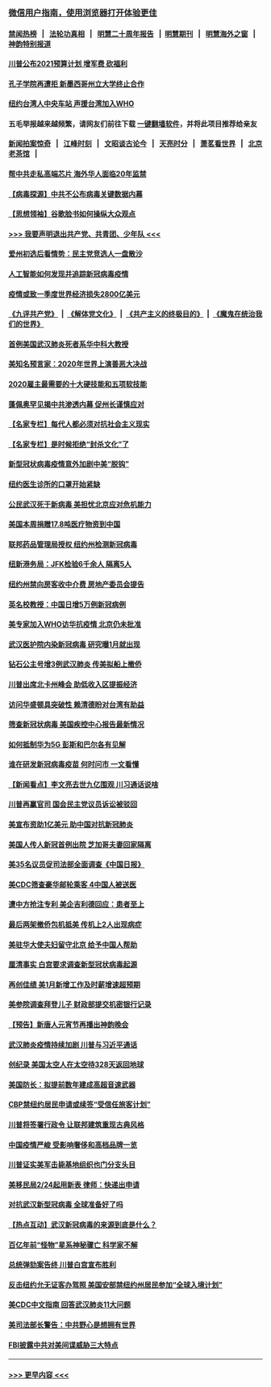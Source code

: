 ### [微信用户指南，使用浏览器打开体验更佳](https://github.com/gfw-breaker/banned-news1/blob/master/indexes/wechat-guide.md?t=0)
#### [禁闻热榜](热点新闻.md?t=0)  &nbsp;&nbsp;|&nbsp;&nbsp; [法轮功真相](https://github.com/gfw-breaker/truth/blob/master/README.md?t=0) &nbsp;&nbsp;|&nbsp;&nbsp; [明慧二十周年报告](https://github.com/gfw-breaker/mh-reports/blob/master/README.md?t=0) &nbsp;&nbsp;|&nbsp;&nbsp;[明慧期刊](https://github.com/gfw-breaker/mh-qikan) &nbsp;&nbsp;|&nbsp;&nbsp; [明慧海外之窗](https://github.com/gfw-breaker/mh-news/blob/master/README.md?t=0) &nbsp;&nbsp;|&nbsp;&nbsp; [神韵特别报道](https://github.com/gfw-breaker/mh-news/blob/master/shenyun.md?t=0)
#### [川普公布2021预算计划 增军费 砍福利](../pages/nsc412/n11859012.md?t=02110111) 
#### [孔子学院再遭拒 新墨西哥州立大学终止合作](../pages/nsc412/n11858661.md?t=02110111) 
#### [纽约台湾人中央车站  声援台湾加入WHO](../pages/nsc412/n11857757.md?t=02110111) 
#### 五毛举报越来越频繁，请网友们前往下载 [一键翻墙软件](https://github.com/gfw-breaker/ssr-accounts)，并将此项目推荐给亲友
#### [新闻拍案惊奇](https://github.com/gfw-breaker/banned-news1/blob/master/pages/link4.md) &nbsp;&nbsp;|&nbsp;&nbsp; [江峰时刻](https://github.com/gfw-breaker/banned-news1/blob/master/pages/link4.md) &nbsp;&nbsp;|&nbsp;&nbsp; [文昭谈古论今](https://github.com/gfw-breaker/banned-news1/blob/master/pages/link4.md) &nbsp;&nbsp;|&nbsp;&nbsp; [天亮时分](https://github.com/gfw-breaker/banned-news1/blob/master/pages/link4.md) &nbsp;&nbsp;|&nbsp;&nbsp; [萧茗看世界](https://github.com/gfw-breaker/banned-news1/blob/master/pages/link4.md) &nbsp;&nbsp;|&nbsp;&nbsp; [北京老茶馆](https://github.com/gfw-breaker/banned-news1/blob/master/pages/link4.md) &nbsp;&nbsp;|&nbsp;&nbsp; 
#### [帮中共走私高端芯片 海外华人面临20年监禁](../pages/nsc412/n11855016.md?t=02110111) 
#### [【病毒探源】中共不公布病毒关键数据内幕](../pages/nsc412/n11856584.md?t=02110111) 
#### [【思想领袖】谷歌脸书如何操纵大众观点](../pages/nsc412/n11680874.md?t=02110111) 
#### [>>> 我要声明退出共产党、共青团、少年队 <<<](https://github.com/begood0513/goodnews/blob/master/quit/letter.md) 
#### [爱州初选后看情势：民主党竞选人一盘散沙](../pages/nsc412/n11856557.md?t=02110111) 
#### [人工智能如何发现并追踪新冠病毒疫情](../pages/nsc412/n11856398.md?t=02110111) 
#### [疫情或致一季度世界经济损失2800亿美元](../pages/nsc412/n11855639.md?t=02110111) 
#### [《九评共产党》](https://github.com/begood0513/9ping.md/blob/master/README.md) &nbsp;|&nbsp; [《解体党文化》](../../../../jtdwh.md/blob/master/README.md)  &nbsp;|&nbsp; [《共产主义的终极目的》](../../../../gczydzjmd.md/blob/master/README.md) &nbsp;|&nbsp; [《魔鬼在统治我们的世界》](../../../../mgztzwmdsj.md/blob/master/README.md) 
#### [首例美国武汉肺炎死者系华中科大教授](../pages/nsc412/n11855500.md?t=02110111) 
#### [美知名预言家：2020年世界上演善恶大决战](../pages/nsc412/n11855418.md?t=02110111) 
#### [2020雇主最需要的十大硬技能和五项软技能](../pages/nsc412/n11850953.md?t=02110111) 
#### [蓬佩奥罕见揭中共渗透内幕 促州长谨慎应对](../pages/nsc412/n11854685.md?t=02110111) 
#### [【名家专栏】每代人都必须对抗社会主义现实](../pages/nsc412/n11831412.md?t=02110111) 
#### [【名家专栏】是时候拒绝“封杀文化”了](../pages/nsc412/n11814093.md?t=02110111) 
#### [新型冠状病毒疫情意外加剧中美“脱钩”](../pages/nsc412/n11854475.md?t=02110111) 
#### [纽约医生诊所的口罩开始紧缺](../pages/nsc412/n11853364.md?t=02110111) 
#### [公民武汉死于新病毒 美担忧北京应对危机能力](../pages/nsc412/n11854331.md?t=02110111) 
#### [美国本周捐赠17.8吨医疗物资到中国](../pages/nsc412/n11854269.md?t=02110111) 
#### [联邦药品管理局授权  纽约州检测新冠病毒](../pages/nsc412/n11853371.md?t=02110111) 
#### [纽新港务局：JFK检验6千余人  隔离5人](../pages/nsc412/n11853366.md?t=02110111) 
#### [纽约州禁向房客收中介费  房地产委员会提告](../pages/nsc412/n11853360.md?t=02110111) 
#### [英名校教授：中国日增5万例新冠病例](../pages/nsc412/n11854174.md?t=02110111) 
#### [美专家加入WHO访华抗疫情 北京仍未批准](../pages/nsc412/n11854043.md?t=02110111) 
#### [武汉医护院内染新冠病毒 研究曝1月就出现](../pages/nsc412/n11852928.md?t=02110111) 
#### [钻石公主号增3例武汉肺炎 传美拟船上撤侨](../pages/nsc412/n11853240.md?t=02110111) 
#### [川普出席北卡州峰会 助低收入区提振经济](../pages/nsc412/n11853232.md?t=02110111) 
#### [访问华盛顿具突破性 赖清德盼对台湾有助益](../pages/nsc412/n11853129.md?t=02110111) 
#### [筛查新冠状病毒 美国疾控中心报告最新情况](../pages/nsc412/n11853070.md?t=02110111) 
#### [如何抵制华为5G 彭斯和巴尔各有见解](../pages/nsc412/n11852535.md?t=02110111) 
#### [谁在研发新冠病毒疫苗 何时问市 一文看懂](../pages/nsc412/n11852840.md?t=02110111) 
#### [【新闻看点】李文亮去世九亿围观 川习通话说啥](../pages/nsc412/n11852360.md?t=02110111) 
#### [川普再赢官司 国会民主党议员诉讼被驳回](../pages/nsc412/n11852287.md?t=02110111) 
#### [美宣布资助1亿美元 助中国对抗新冠肺炎](../pages/nsc412/n11852531.md?t=02110111) 
#### [美国人传人新冠首例出院 芝加哥夫妻回家隔离](../pages/nsc412/n11852452.md?t=02110111) 
#### [美35名议员促司法部全面调查《中国日报》](../pages/nsc412/n11852435.md?t=02110111) 
#### [美CDC筛查豪华邮轮乘客 4中国人被送医](../pages/nsc412/n11852085.md?t=02110111) 
#### [遭中方抢注专利 美企吉利德回应：患者至上](../pages/nsc412/n11852037.md?t=02110111) 
#### [最后两架撤侨包机抵美 传机上2人出现病症](../pages/nsc412/n11852173.md?t=02110111) 
#### [美驻华大使夫妇留守北京 给予中国人帮助](../pages/nsc412/n11852165.md?t=02110111) 
#### [厘清事实 白宫要求调查新型冠状病毒起源](../pages/nsc412/n11852106.md?t=02110111) 
#### [再创佳绩 美1月新增工作及时薪增速超预期](../pages/nsc412/n11852174.md?t=02110111) 
#### [美参院调查拜登儿子 财政部提交机密银行记录](../pages/nsc412/n11851808.md?t=02110111) 
#### [【预告】新唐人元宵节再播出神韵晚会](../pages/nsc412/n11843192.md?t=02110111) 
#### [武汉肺炎疫情持续加剧 川普与习近平通话](../pages/nsc412/n11851613.md?t=02110111) 
#### [创纪录 美国太空人在太空待328天返回地球](../pages/nsc412/n11851266.md?t=02110111) 
#### [美国防长：拟提前数年建成高超音速武器](../pages/nsc412/n11850959.md?t=02110111) 
#### [CBP禁纽约居民申请或续签“受信任旅客计划”](../pages/nsc412/n11850857.md?t=02110111) 
#### [川普将签署行政令 让联邦建筑重现古典风格](../pages/nsc412/n11850654.md?t=02110111) 
#### [中国疫情严峻 受影响奢侈和高档品牌一览](../pages/nsc412/n11850319.md?t=02110111) 
#### [川普证实美军击毙基地组织也门分支头目](../pages/nsc412/n11850383.md?t=02110111) 
#### [美移民局2/24起用新表 律师：快递出申请](../pages/nsc412/n11848220.md?t=02110111) 
#### [对抗武汉新型冠病毒 全球准备好了吗](../pages/nsc412/n11850142.md?t=02110111) 
#### [【热点互动】武汉新冠病毒的来源到底是什么？](../pages/nsc412/n11849749.md?t=02110111) 
#### [百亿年前“怪物”星系神秘骤亡 科学家不解](../pages/nsc412/n11849863.md?t=02110111) 
#### [总统弹劾案告终 川普白宫宣布胜利](../pages/nsc412/n11849985.md?t=02110111) 
#### [反击纽约允无证客办驾照  美国安部禁纽约州居民参加“全球入境计划”](../pages/nsc412/n11849828.md?t=02110111) 
#### [美CDC中文指南 回答武汉肺炎11大问题](../pages/nsc412/n11849703.md?t=02110111) 
#### [美司法部长警告：中共野心是想拥有世界](../pages/nsc412/n11849769.md?t=02110111) 
#### [FBI披露中共对美间谍威胁三大特点](../pages/nsc412/n11849700.md?t=02110111) 

----
#### [ >>> 更早内容 <<< ](../indexes/nsc412-earlier.md)
